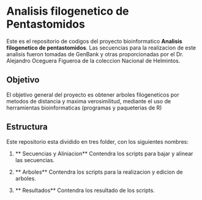 # Analisis filogenetico de Pentastomidos 

Este es el repositorio de codigos del proyecto bioinformatico **Analisis filogenetico de pentastomidos**. Las secuencias para la realizacion de este analisis fueron tomadas de GenBank y otras proporcionadas por el Dr. Alejandro Oceguera Figueroa de la coleccion Nacional de Helmintos.


## Objetivo

El objetivo general del proyecto es obtener  arboles filogeneticos por metodos de distancia y maxima verosimilitud, mediante el uso de herramientas bioinformaticas (programas y paqueterias de R)


## Estructura

Este repositorio esta dividido en tres folder, con los siguientes nombres:

1) ** Secuencias y Aliniacion** Contendra los scripts para bajar y alinear las secuencias.

2) ** Arboles** Contendra los scripts para la realizacion y edicion de arboles. 
3) ** Resultados** Contendra los resultado de los scripts.
